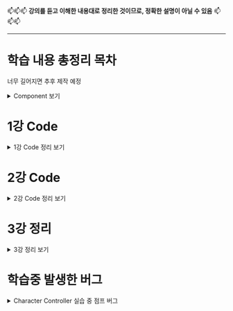 📫📫📫 **강의를 듣고 이해한 내용대로 정리한 것이므로, 정확한 설명이 아닐 수 있음** 📫📫📫 <br>

---

# 학습 내용 총정리 목차
너무 길어지면 추후 제작 예정

<details mardown="1">
  <summary> Component 보기 </summary>

# RigidBody Component
<details mardown="1">
  <summary> RigidBody Component 보기 </summary>
  
| 컴포넌트 명 | 설명 |
|---|---|
|Mass| 질량을 설정, 중력에는 영향이 없다. Rigidbody 끼리의 충돌시에 사용됨 |
|Drag| 공기저항 값, 작을수록 무거워보이고, 클수록 가볍게 보인다. |
|Angular Drag| 회전시에 받는 공기저항 값|
|Use Gravity| 중력을 받을것인지 체크|
|Is Kenematic| 물리엔진이 아닌 게임 오브젝트 로직에 따라 오브젝트를 움직일 것인가|
|Interpolate| ???|
|Collision Detection| 충돌 처리에 관한 값| 
|Freeze Position/Rotation x,y,z| 물리엔진에서 처리할 값을 무시하도록 할것인지 | 
  
  </details>

# Character Controller Component
<details mardown="1">
  <summary> Character Controller Component 보기 </summary>
  
|컴포넌트 명|설명|
|---|---|
|Slope Limit|캐릭터가 오를 수 있는 최대 경사|
|Step Offset|캐릭터가 계단을 오를수 있는 계단의 높이 간격|
|Skin Width|다른 콜라이더와 부딫혔을 때 겹칠수 있는 정도
|Min Move Distance|캐릭터가 이동할 수 있는 최소 값, 이 값 미만으로는 움직이지 않는다.|
  
  </details>

# NavMeshAgent Component
<details mardown="1">
  <summary> NavMeshAgent Component 보기 </summary>
  
|컴포넌트 명|설명|
|---|---|
|Agent Type|Agent 개체의 특징 설정|
|Base Offset|NavMeshAgent 의 높낮이를 조절|
|Speed|이동할때 속도|
|Angular Speed|방향을 돌릴때의 속도|
|Acceleration| 이동할때의 가속도|
|Stoopping Distance| 제동거리|
|Auto Breaking| 지점에 도착했을때 자동으로 멈추기|
|Radious/Height| 물체를 회피할때 물체에서 떨어진 정도 |
|Quaility| 장애물을 회피할때의 정밀도|
|Priority| Agent간의 회피 우선순위|
|Auto Traverse Off Mesh Link| 분리된 메쉬간 자동으로 링크를 생성하는 옵션
|Auto Repath| 경로가 유효하지 않을때 재탐색 여부|
|Area Mask| 길찾기를 사용할 레이어 결정|

  </details>
  
  # Light Mode
  <details mardown="1">
  <summary> Light Mode 보기 </summary>
    
|컴포넌트 명|설명|
|---|---|
|RealTime|모든 오브젝트에 광원효과를 주고, 그림자 속성값에 따라 그림자를 생성|
|Mixed|정적인 오브젝트는 라이트매핑 기법 사용, 동적인 오브젝트는 실시간으로 계산|
|Baked|움직이는 오브젝트에는 영향이 없고, 정적인 오브젝트 광원 효과만 계산|
  
  </details>
  
  # Lighting Component
  <details mardown="1">
  <summary> Lighting Component 보기 </summary>
    
Window - Rendering - LightSettings

|컴포넌트 명|설명|
|---|---|
|SkyBox Material|하늘, 배경같은 것들을 표현하는 SkyBox 의 텍스쳐 |
|Sun Source|현실로 치자면 "태양" 에 속하는 광원효과를 지정하는 것|
|Realtime Global Ilumination|광원효과를 실시간으로 계산할 것인지 체크, 연산에 부하가 크다.|
|Lightmapping Settings|라이트 매핑 기법에 대한 설정값들 https://docs.unity3d.com/kr/2018.4/Manual/GlobalIllumination.html|
    
  </details>
  
</details>

# 1강 Code
<details mardown="1">
  <summary> 1강 Code 정리 보기 </summary>
  
```C#
#region (이름)
#endregion (이름)
```
region 부터 endregion 까지 그룹처리하여 해당 항목을 보이기/숨기기 할수 있다.
<br><br>
~~~C#
Input.GetAxis("Vertical" / "Horizontal")
Input.GetAxisRaw("Vertical" / "Horizontal")
~~~
키보드와 조이스틱 입력값에 대해 -1 부터 1사이의 값 반환, 프레임에 영향을 받지 않는다. <br>
앞,뒤는 Vertical, 왼쪽 오른쪽은 Horizontal
<br><br>
```C#
transform.Variables
```
transform 은 오브젝트에 할당된 Transform 컴포넌트 <br>
위치, 회전, 크기를 담고 있다. <br>
변수(Variables)들에 관해서는 >> https://docs.unity3d.com/kr/530/ScriptReference/Transform.html
<br><br>
```C#
FixedUpdate()
```
Update 와 달리 일정한 간격으로 호출된다. 물리효과가 적용된 오브젝트를 조정할때 사용한다. <br>
Update 는 불규칙적으로 호출 될 수 있으므로 물리엔진 충돌 검사등이 제대로 되지 않을 수 있기 때문
<br><br>
```C#
Time.Deltatime()
Time.FixedDeltaTime()
```
한 프레임이 재생 완료되기까지 걸리는 시간 <br>
FixedDeltaTime 은 0.02초 이다.
<br><br>
```C#
Input.GetButtonDown("Variables")
Input.GetKeyDown(KeyCodes.Variables)
```
GetButtonDown 은 유니티 내에 InputManager를 통해 설정된 입력키를 사용한다. (Edit > Project Setting > Input) <br>
GetKeyDown 은 키보드에 해당하는 버튼을 누를때 값을 반환한다. <br>
GetKeyDown 의 변수들 >> https://docs.unity3d.com/kr/530/ScriptReference/KeyCode.html
<br><br>
```C#
Input.GetKeyDown(KeyCode.Variabels)
Input.GetKey(KeyCode.Variables)
Input.GeyKeyUp(KeyCode.Variables)
```
KeyDown 은 눌렀을때, Key 는 누르고 있을때, KeyUp 은 눌렀다가 뗐을때 값을 반환한다. <br> 
Button 의 경우도 동일하다.
<br><br>
```C#
LayerMask Variables
```
레이어 마스크는 RayCast 를 사용한 계산을 할때 Ray 가 특정 오브젝트에만 충돌 반응 할수 있도록 하여 <br>
연산 효율을 높이기 위해 사용됨
<br><br>
```C#
RaycastHit Variable
```
레이캐스트를 통해 발사된 Ray가 충돌된 오브젝트의 정보를 변수에 담아 가지고 온다.
<br><br>
```C#
Physics.Raycast(시작점, 방향, 충돌 정보 반환, 발사최대거리, 레이어마스크 필터링)  
```
Ray 를 발사하는 시작점과 방향을 지정해서 받은 충돌 정보를 어디로 넘길 것인지에 대한 코드 <br>
발사 최대 거리와 레이어마스크를 통해 특정 레이어에만 충돌하도록 필터링 할 수 있다. <br>
시작점을 캐릭터의 발끝보다 살짝 위로 지정하면 경사진 면을 오를때 발이 묻히거나 할 경우에도 원활한 체크가 가능하다.
<br><br>
```C#
Camera camera;
camera.ScreenPointToRay(Input.MousePosition)
```
카메라로 보이는 지점의 좌표를 클릭했을때 그 좌표 지점을 따옴
<br><br>
```C#
Animator.StringToHash("Variables")
```
StringToHash 를 통해 Animator 에 설정해둔 파라미터에 접근할 수 있다.
<br><br>
  
  </details>

# 2강 Code
<details mardown="1">
  <summary> 2강 Code 정리 보기 </summary>

```C#
LateUpdate()
```
모든 Update 함수가 호출 된 후, 마지막으로 호출 <br>
주로 오브젝트를 따라가도록 설정된 카메라는 LatedUpdate를 사용한다. <br>
카메라가 목표로 하고 있는 Object 가 Update 함수 내에서 움직이기 때문
<br><br>
```C#
Quarternion.AngleAxis(회전 각도, 회전 축)
```
유니티에서는 물체 회전시 생기는 짐벌락 문제를 해결하기 위해 Querternion 을 사용한다.
<br><br>
```C#
Vector3.SmoothDamp(현재 위치, 도달하려는 위치, 현재 속도, 도착위치까지 걸리는 시간, 이동시 최대속도, 경과시간(?))
```
카메라가 움직일때 자연스럽고 부드럽게 움직이도록 해주는 메소드
<br><br>
```C#
OnDrawGizmos()
OnDrawGizmosSelected()
Gizmos.color = Color.Variable
Gizmos.DrawCube(중심부 좌표, 크기)
Gizmos.DrawSphere(중심부 좌표, 반지름) 
```
유니티 Scene 에서 특정 객체의 위치를 표현할 수 있도록 가상의 구와 큐브를 만드는 기능이다.<br>
OnDrawGizmos 는 씬화면에 항상 표시, OnDrawGizmosSelected 는 오브젝트가 선택됬을때만 보이도록 한다. <br>
DrawCube 는 정육면체 형태로 보여지고, DrawSphere 는 구 형태로 보여진다. <br>
몬스터의 스폰위치 같은 실제로 보여지면 안되는 부분의 위치를 표시할때 용이함
<br><br>
```C#
[CustomEditor(typeof(이름))]
```
확장 에디터를 사용하기위해 필요한 선언문
<br><br>
```C#
public override void OnInspectorGUI()
```
이 함수 내에 정의된 객체의 인스펙터로 커스텀 GUI를 추가 할 수 있다, 반드시 오버라이드 되어야함.
<br><br>
```C#
OnSceneGUI()
```
에디터가 Scene 내에 GUI 요소를 추가하여 이벤트를 처리 할 수 있다.
<br><br>
```C#
Handles.color = new Color(R, G, B, 투명도)
Handles.DrawSolidDisc(중심점, 원을 그릴 축(아마도?), 반지름)
Handles.DrawWireDisc(중심점, 원을 그릴 축(아마도?), 반지름, 두께)
Handles.ScaleSlider(수정할 값, 조정점 위치, 조정점 방향, 회전, 조정점 크기, 수정후의 새 값(?))
Handles.Lable(위치, 표시할 텍스트, GUIStyle 스타일)
```
color 로 그려질 도형의 색과 투명도를 정할수 있다. <br>
DrawSolidDisc 는 테두리 없는 꽉찬 형태의 원을 그리고 <br>
DrawWireDisc 는 테두리만 있는 속이 빈 형태의 원을 그린다. <br>
ScaleSlider 는 수정할 값의 슬라이더를 만든다.<br>
Label 로 특정 위치에 글씨를 띄울수 있다. 글씨의 속성은 GUIStyle에서 조정
<br><br>
```C#
Mathf.Clmap(범위를 설정할 값, 변화할수 있는 최소값, 변화할 수 있는 최대값)
```
특정 값을 설정한 범위 외의 값이 되지 못하도록 한다.
  <br><br>
```C#
GUIStyle Variables = new GUIStyle()
```
GUI의 다양한 속성들을 가지고 있다. 폰트 크기, 색상, 정렬 등등...
  <br><br>
  
  </details>
  
# 3강 정리
<details mardown="1">
  <summary> 3강 정리 보기 </summary>
  
## LightMapping 이란?
Direct Lighting (반사광을 계산하지 않은 라이팅) 과 InDirect Lighting(반사광을 계산한 라이팅) 과 빛의 굴절 같은
복합적인 요소들을 합쳐 음영을 표현하게 된다.
하지만 이러한 계산을 실시간으로 하기에는 부하가 많이 걸리기 때문에, LightMapping 이라는 기법을 사용한다.
정적인 오브젝트들에 대한 음영 표현을 텍스쳐 처럼 입히는것이다. 유니티에서는 이 과정을 베이킹이라고 부른다.

  </details>
    
# 학습중 발생한 버그
<details mardown="1">
  <summary> Character Controller 실습 중 점프 버그 </summary>

 ![GIF](https://user-images.githubusercontent.com/80375744/131792202-925c0b4f-fc08-475f-b45d-67914f36b2d6.gif)
<br>
Chracter Controller 를 통해 캐릭터를 조종 하는중 발생한 문제이다. <br>
캐릭터의 점프가 원활하지 않아 캐릭터가 땅에 있는지 체크하는 변수 isGrounded 의 값을 체크해 보았는데 <br>
분명히 땅을 밟고 있음에도 false 를 출력하다가 아주 가끔 True 가 되면서 점프가 버벅이는 문제점이다. <br>

## 사용 코드
  <details mardown="1">
  <summary> 사용한 코드 보기 </summary>
  
```C#
using System.Collections;
using System.Collections.Generic;
using UnityEngine;

public class ControllerChracter_Bug : MonoBehaviour
{
    #region Variables
    public float speed = 5f;            // 이동속도
    public float jumpHeight = 4f;       // 점프 높이
    public float dashDistance = 5f;     // 대쉬 거리
    public float gravity = -9.81f;      // 중력

    private bool isGrounded;     // 캐릭터가 땅에 서있는지 아닌지 체크 여부

    public Vector3 drags;               // 공기저항
    public LayerMask groundLayerMask;   // 캐릭터와 충돌할 레이어 설정

    private CharacterController characterController;    // 제어권한 획득을 위한 변수 선언
    private Vector3 calcVelocity;       // 캐릭터의 벡터 계산 값을 담아둘 임시 변수

    #endregion Variables
    // Start is called before the first frame update
    void Start()
    {
        characterController = GetComponent<CharacterController>();
        calcVelocity = Vector3.zero;
    }

    // Update is called once per frame
    void Update()
    {
        isGrounded = characterController.isGrounded; // CharacterController 에 있는 isGrounded 변수 사용

        if (isGrounded && calcVelocity.y < 0)   // 땅위에 서있을때
        {
            calcVelocity.y = 0;     // y축 방향의 저항력을 없앰
        }

        // 캐릭터 이동
        Vector3 move = new Vector3(Input.GetAxis("Horizontal"), 0, Input.GetAxis("Vertical"));  // 캐릭터의 이동 방향 받아오기
        characterController.Move(move * Time.deltaTime * speed);    // 게임 실행시 보이는 캐릭터 이동시키기

        if (move != Vector3.zero)   // 캐릭터가 이동중이면
        {
            transform.forward = move;   // 해당 방향을 보도록 함
        }

        // 점프
        if (Input.GetKeyDown(KeyCode.Space) && isGrounded)  // 땅에 있을때 점프를 누르면
        {
            calcVelocity.y += Mathf.Sqrt(jumpHeight * -2f * Physics.gravity.y); // 점프
        }

        // 대쉬
        if (Input.GetKeyDown(KeyCode.LeftShift))    // 대쉬 버튼을 누르면
        { 
            Vector3 dashVelocity = Vector3.Scale(transform.forward,
                                    dashDistance * new Vector3((Mathf.Log(1f / (Time.deltaTime * drags.x + 1)) / -Time.deltaTime),
                                    0,
                                    (Mathf.Log(1f / (Time.deltaTime * drags.z + 1)) / -Time.deltaTime)));   // 대쉬
            calcVelocity += dashVelocity;   // 캐릭터에 적용될 벡터 값 추가
        }

        // 중력 계산
        calcVelocity.y += gravity * Time.deltaTime;

        // 공기저항 계산
        calcVelocity.x /= 1 + drags.x * Time.deltaTime;
        calcVelocity.y /= 1 + drags.y * Time.deltaTime;
        calcVelocity.z /= 1 + drags.z * Time.deltaTime;

        characterController.Move(calcVelocity * Time.deltaTime);    // 중력과 공기저항을 이동시에 더함
    }
}
```
<br>
    </details>
<br>
    
<details mardown="1">
<summary> 문제 해결을 위해 찾아본 정보 </summary>
      
![GIF2](https://user-images.githubusercontent.com/80375744/131794661-63cec765-858c-416b-9c1c-2ea8ce8b8603.gif)
문제 해결을 위해 calcVelocity.y 의 값이 잘못되어 그런게 아닐까 싶어 Debug 를 활용해 수치를 확인해보았더니 <br>
isGrounded 라는 변수는 calcVelocity.y 의 값이 정확히 0 일때만 True 를 반환하지만 <br>
현재 캐릭터의 y좌표값이 미세하게 0 이하로 떨어져있어서 자꾸만 false 를 반환하는 것 같다.
<br><br>
https://tech.lonpeach.com/2019/09/15/UniRx-Example-IsGrounded/ <br>
구글에 검색해보니, isGrounded 자체의 접지 판정 정밀도가 굉장히 별로라고 한다. <br>
그래서 Raycast 와 병행하여 판정한다고 하는데, 나름대로 노력해보았지만 <br>
지금 내 지식 수준으로 Raycast 를 활용하기는 힘들어서 고치지 못했다.
<br><br>
현재 제작하고자 하는 게임의 목표는 탑다운 뷰 형식의 RPG 게임제작이 목표이므로 <br>
탑다운 뷰 형식의 RPG 게임들에서는 점프가 없는 경우도 있기 때문에, 현재 중요하게 다뤄야할 문제는 아니라 생각하여 일단 넘기기로 했다.
        
</details>
        
</details>
